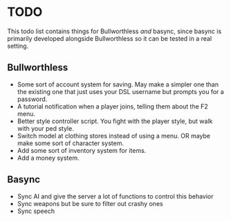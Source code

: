 # TODO
This todo list contains things for Bullworthless *and* basync, since basync is primarily developed alongside Bullworthless so it can be tested in a real setting.

## Bullworthless
- Some sort of account system for saving. May make a simpler one than the existing one that just uses your DSL username but prompts you for a password.
- A tutorial notification when a player joins, telling them about the F2 menu.
- Better style controller script. You fight with the player style, but walk with your ped style.
- Switch model at clothing stores instead of using a menu. OR maybe make some sort of character system.
- Add some sort of inventory system for items.
- Add a money system.

## Basync
- Sync AI and give the server a lot of functions to control this behavior
- Sync weapons but be sure to filter out crashy ones
- Sync speech